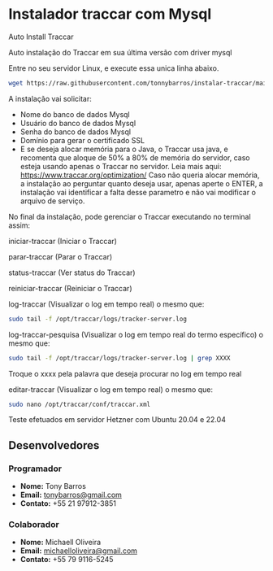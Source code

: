 # Instalador traccar com Mysql
Auto Install Traccar

Auto instalação do Traccar em sua última versão com driver mysql

Entre no seu servidor Linux, e execute essa unica linha abaixo.

```bash
wget https://raw.githubusercontent.com/tonnybarros/instalar-traccar/main/instalador_traccar.sh && chmod +x instalador_traccar.sh && ./instalador_traccar.sh
```

A instalação vai solicitar:
- Nome do banco de dados Mysql
- Usuário do banco de dados Mysql
- Senha do banco de dados Mysql
- Domínio para gerar o certificado SSL
- E se deseja alocar memória para o Java, o Traccar usa java, e recomenta que aloque de 50% a 80% de memória do servidor, caso esteja usando apenas o Traccar no servidor.
Leia mais aqui: https://www.traccar.org/optimization/
Caso não queria alocar memória, a instalação ao perguntar quanto deseja usar, apenas aperte o ENTER, a instalação vai identificar a falta desse parametro e não vai modificar o arquivo de serviço.

No final da instalação, pode gerenciar o Traccar executando no terminal assim:

iniciar-traccar (Iniciar o Traccar)

parar-traccar (Parar o Traccar)

status-traccar (Ver status do Traccar)

reiniciar-traccar (Reiniciar o Traccar)

log-traccar (Visualizar o log em tempo real) 
o mesmo que:
```bash
sudo tail -f /opt/traccar/logs/tracker-server.log
```

log-traccar-pesquisa (Visualizar o log em tempo real do termo específico) 
o mesmo que:
```bash
sudo tail -f /opt/traccar/logs/tracker-server.log | grep XXXX
```
Troque o xxxx pela palavra que deseja procurar no log em tempo real

editar-traccar (Visualizar o log em tempo real) 
o mesmo que:
```bash
sudo nano /opt/traccar/conf/traccar.xml
```

Teste efetuados em servidor Hetzner com Ubuntu 20.04 e 22.04

## Desenvolvedores

### Programador
- **Nome:** Tony Barros
- **Email:** tonybarros@gmail.com
- **Contato:** +55 21 97912-3851

### Colaborador
- **Nome:** Michaell Oliveira
- **Email:** michaelloliveira@gmail.com
- **Contato:** +55 79 9116-5245
